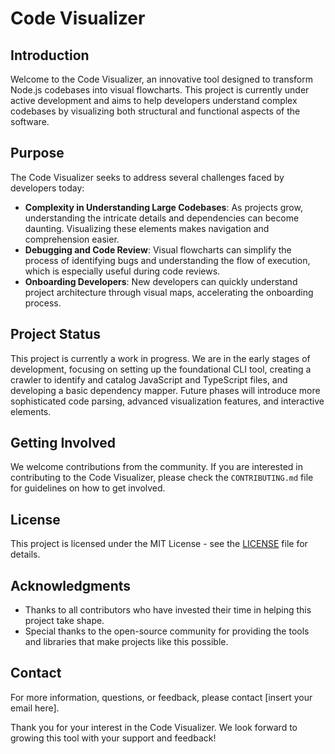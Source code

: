 # Code Visualizer

## Introduction
Welcome to the Code Visualizer, an innovative tool designed to transform Node.js codebases into visual flowcharts. This project is currently under active development and aims to help developers understand complex codebases by visualizing both structural and functional aspects of the software.

## Purpose
The Code Visualizer seeks to address several challenges faced by developers today:
- **Complexity in Understanding Large Codebases**: As projects grow, understanding the intricate details and dependencies can become daunting. Visualizing these elements makes navigation and comprehension easier.
- **Debugging and Code Review**: Visual flowcharts can simplify the process of identifying bugs and understanding the flow of execution, which is especially useful during code reviews.
- **Onboarding Developers**: New developers can quickly understand project architecture through visual maps, accelerating the onboarding process.

## Project Status
This project is currently a work in progress. We are in the early stages of development, focusing on setting up the foundational CLI tool, creating a crawler to identify and catalog JavaScript and TypeScript files, and developing a basic dependency mapper. Future phases will introduce more sophisticated code parsing, advanced visualization features, and interactive elements.

## Getting Involved
We welcome contributions from the community. If you are interested in contributing to the Code Visualizer, please check the `CONTRIBUTING.md` file for guidelines on how to get involved.

## License
This project is licensed under the MIT License - see the [LICENSE](LICENSE) file for details.

## Acknowledgments
- Thanks to all contributors who have invested their time in helping this project take shape.
- Special thanks to the open-source community for providing the tools and libraries that make projects like this possible.

## Contact
For more information, questions, or feedback, please contact [insert your email here].

Thank you for your interest in the Code Visualizer. We look forward to growing this tool with your support and feedback!
